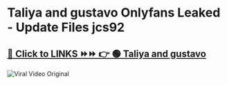 
 # Taliya and gustavo Onlyfans Leaked - Update Files jcs92

## <h2><a href="https://clipsfans.com/Taliya_and_gustavo&ref=git">🔗 Click to LINKS ⏩⏩ 👉 🟢 Taliya and gustavo </a></h2>

<a href="https://clipsfans.com/Taliya_and_gustavo&ref=git" rel="nofollow" data-target="animated-image.originalLink"><img src="https://i.ibb.co.com/xMMVF88/686577567.gif" alt="Viral Video Original" style="max-width: 100%; display: inline-block;" data-target="animated-image.originalImage"></a>

